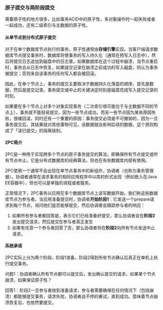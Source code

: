 ### 原子提交与两阶段提交

需要原子性的地方很多，比如事务ACID中的原子性，多对象操作时一起失败或者一起成功，还有二级索引与主数据的原子性。



#### 从单节点到分布式原子提交

对于在单个数据库节点执行的事务，原子性通常由**存储引擎**实现。当客户端请求数据库节点提交事务时，数据库将使事务的写入持久化（通常在预写入日志中），然后将提交日志追加到磁盘中的日志里。如果数据库在这个过程中崩溃，当节点重启时，事务会从日志中恢复，如果提交记录在崩溃之前成功的写入磁盘，则认为事务被提交；否则来自该事务的任何写入都会被回滚。

因此，在单个节点上，事务的提交主要取决于数据持久化落盘的顺序。首先是数据，然后是提交记录。事务提交或中止的关键决定时刻是磁盘完成写入提交记录的时刻。

如果要在多个节点上对多个对象实现事务（二次索引很可能位于与主数据不同的节点上），事务就不能轻易提交，因为一些节点成功，而另一些节点因为某些原因失败，很难回滚，同时还有一个重要的原因：事务提交必须是不可撤销的，因为一旦事务提交后，其结果就对其他事物可见，该数据就会影响后续的数据，这个原则构成了「读已提交」的隔离级别。

#### 2PC简介

2PC是一种用于实现跨多个节点的原子事务提交的算法，即确保所有节点提交或所有节点中止。它是分布式数据库的经典算法，但也在有些数据库内部有使用。

2PC使用一个通常不会出现在单节点事务中的新组件，协调者（也称为事务管理器）。协调者通常在请求事务的相同应用程序中以库的形式出现（例如嵌入在Java EE容器中），但也可以是单独的进程或者服务。

正常情况下，2PC事务以应用在多个数据库节点上读写数据开始，我们称这些数据库节点为参与者。当应用准备提交时，协调者**开始阶段1**：它发送一个prepare请求到每个节点，询问他们是否能够提交，然后协调者会跟踪参与者的响应：

1. 如果所有参与者都回答是，表示它们已经准备好提交，那么协调者会在**阶段2**发出提交请求，然后提交在参与者真正发生
2. 如果有任意一个参与者回答了否，那么协调者将在**阶段2**向所有节点发送中止请求。



#### 系统承诺

2PC实际上分为两个阶段，阶段1准备，阶段2得到所有节点确认后真正在单机上执行提交事务。

问题1：协调者确认所有节点都可以提交后，发出确认提交的请求，如果某个节点崩溃，如果保证原子性？

回答1：阶段2一旦参与者收到准备请求，参与者需要确保在任何情况下（包括崩溃）都能够提交事务，请求失败，协调者会不停的重试，直到成功。意味着节点崩溃恢复后，也依然要提交。
